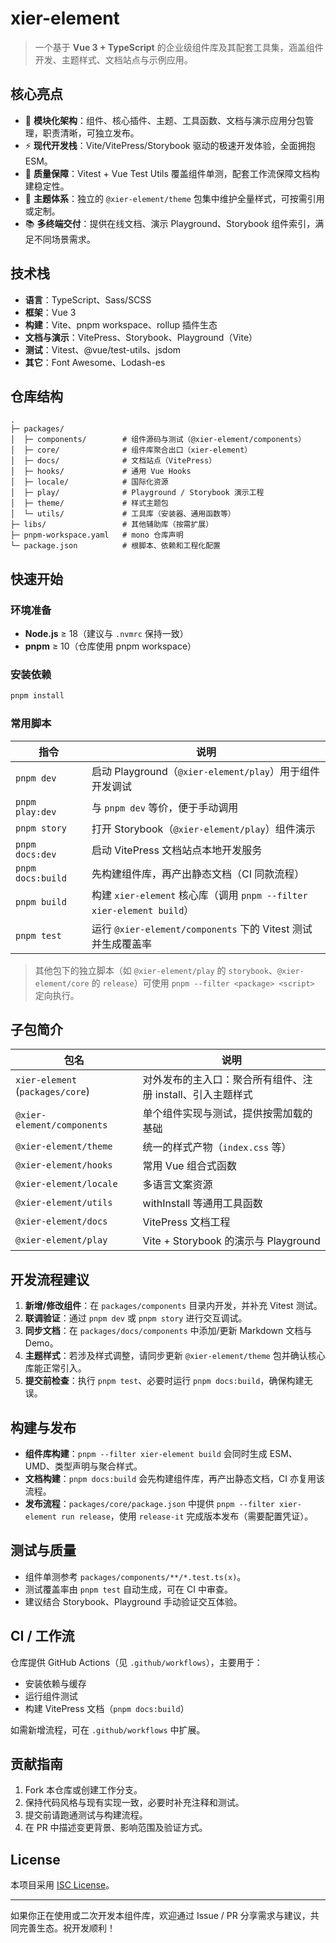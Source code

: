 # xier-element

> 一个基于 **Vue 3 + TypeScript** 的企业级组件库及其配套工具集，涵盖组件开发、主题样式、文档站点与示例应用。

## 核心亮点
- 🎯 **模块化架构**：组件、核心插件、主题、工具函数、文档与演示应用分包管理，职责清晰，可独立发布。
- ⚡ **现代开发栈**：Vite/VitePress/Storybook 驱动的极速开发体验，全面拥抱 ESM。
- 🧪 **质量保障**：Vitest + Vue Test Utils 覆盖组件单测，配套工作流保障文档构建稳定性。
- 🎨 **主题体系**：独立的 `@xier-element/theme` 包集中维护全量样式，可按需引用或定制。
- 📚 **多终端交付**：提供在线文档、演示 Playground、Storybook 组件索引，满足不同场景需求。

## 技术栈
- **语言**：TypeScript、Sass/SCSS
- **框架**：Vue 3
- **构建**：Vite、pnpm workspace、rollup 插件生态
- **文档与演示**：VitePress、Storybook、Playground（Vite）
- **测试**：Vitest、@vue/test-utils、jsdom
- **其它**：Font Awesome、Lodash-es

## 仓库结构
```
.
├─ packages/
│  ├─ components/        # 组件源码与测试（@xier-element/components）
│  ├─ core/              # 组件库聚合出口（xier-element）
│  ├─ docs/              # 文档站点（VitePress）
│  ├─ hooks/             # 通用 Vue Hooks
│  ├─ locale/            # 国际化资源
│  ├─ play/              # Playground / Storybook 演示工程
│  ├─ theme/             # 样式主题包
│  └─ utils/             # 工具库（安装器、通用函数等）
├─ libs/                 # 其他辅助库（按需扩展）
├─ pnpm-workspace.yaml   # mono 仓库声明
└─ package.json          # 根脚本、依赖和工程化配置
```

## 快速开始
### 环境准备
- **Node.js** ≥ 18（建议与 `.nvmrc` 保持一致）
- **pnpm** ≥ 10（仓库使用 pnpm workspace）

### 安装依赖
```bash
pnpm install
```

### 常用脚本
| 指令 | 说明 |
| --- | --- |
| `pnpm dev` | 启动 Playground（`@xier-element/play`）用于组件开发调试 |
| `pnpm play:dev` | 与 `pnpm dev` 等价，便于手动调用 |
| `pnpm story` | 打开 Storybook（`@xier-element/play`）组件演示 |
| `pnpm docs:dev` | 启动 VitePress 文档站点本地开发服务 |
| `pnpm docs:build` | 先构建组件库，再产出静态文档（CI 同款流程） |
| `pnpm build` | 构建 `xier-element` 核心库（调用 `pnpm --filter xier-element build`） |
| `pnpm test` | 运行 `@xier-element/components` 下的 Vitest 测试并生成覆盖率 |

> 其他包下的独立脚本（如 `@xier-element/play` 的 `storybook`、`@xier-element/core` 的 `release`）可使用 `pnpm --filter <package> <script>` 定向执行。

## 子包简介
| 包名 | 说明 |
| --- | --- |
| `xier-element` (`packages/core`) | 对外发布的主入口：聚合所有组件、注册 install、引入主题样式 |
| `@xier-element/components` | 单个组件实现与测试，提供按需加载的基础 |
| `@xier-element/theme` | 统一的样式产物（`index.css` 等） |
| `@xier-element/hooks` | 常用 Vue 组合式函数 |
| `@xier-element/locale` | 多语言文案资源 |
| `@xier-element/utils` | withInstall 等通用工具函数 |
| `@xier-element/docs` | VitePress 文档工程 |
| `@xier-element/play` | Vite + Storybook 的演示与 Playground |

## 开发流程建议
1. **新增/修改组件**：在 `packages/components` 目录内开发，并补充 Vitest 测试。
2. **联调验证**：通过 `pnpm dev` 或 `pnpm story` 进行交互调试。
3. **同步文档**：在 `packages/docs/components` 中添加/更新 Markdown 文档与 Demo。
4. **主题样式**：若涉及样式调整，请同步更新 `@xier-element/theme` 包并确认核心库能正常引入。
5. **提交前检查**：执行 `pnpm test`、必要时运行 `pnpm docs:build`，确保构建无误。

## 构建与发布
- **组件库构建**：`pnpm --filter xier-element build` 会同时生成 ESM、UMD、类型声明与聚合样式。
- **文档构建**：`pnpm docs:build` 会先构建组件库，再产出静态文档，CI 亦复用该流程。
- **发布流程**：`packages/core/package.json` 中提供 `pnpm --filter xier-element run release`，使用 `release-it` 完成版本发布（需要配置凭证）。

## 测试与质量
- 组件单测参考 `packages/components/**/*.test.ts(x)`。
- 测试覆盖率由 `pnpm test` 自动生成，可在 CI 中审查。
- 建议结合 Storybook、Playground 手动验证交互体验。

## CI / 工作流
仓库提供 GitHub Actions（见 `.github/workflows`），主要用于：
- 安装依赖与缓存
- 运行组件测试
- 构建 VitePress 文档（`pnpm docs:build`）

如需新增流程，可在 `.github/workflows` 中扩展。

## 贡献指南
1. Fork 本仓库或创建工作分支。
2. 保持代码风格与现有实现一致，必要时补充注释和测试。
3. 提交前请跑通测试与构建流程。
4. 在 PR 中描述变更背景、影响范围及验证方式。

## License
本项目采用 [ISC License](./LICENSE)。

---
如果你正在使用或二次开发本组件库，欢迎通过 Issue / PR 分享需求与建议，共同完善生态。祝开发顺利！
